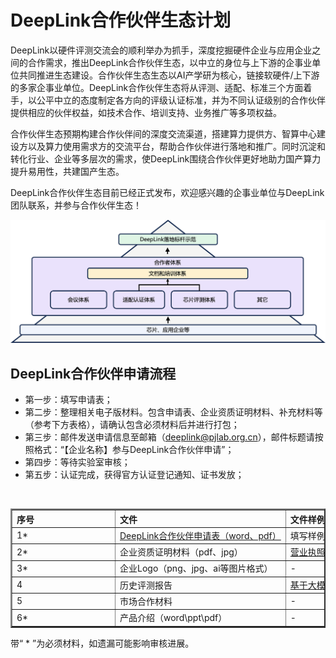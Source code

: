 # DeepLink合作伙伴生态计划

DeepLink以硬件评测交流会的顺利举办为抓手，深度挖掘硬件企业与应用企业之间的合作需求，推出DeepLink合作伙伴生态，以中立的身位与上下游的企事业单位共同推进生态建设。合作伙伴生态生态以AI产学研为核心，链接软硬件/上下游的多家企事业单位。DeepLink合作伙伴生态将从评测、适配、标准三个方面着手，以公平中立的态度制定各方向的评级认证标准，并为不同认证级别的合作伙伴提供相应的伙伴权益，如技术合作、培训支持、业务推广等多项权益。

合作伙伴生态预期构建合作伙伴间的深度交流渠道，搭建算力提供方、智算中心建设方以及算力使用需求方的交流平台，帮助合作伙伴进行落地和推广。同时沉淀和转化行业、企业等多层次的需求，使DeepLink围绕合作伙伴更好地助力国产算力提升易用性，共建国产生态。

DeepLink合作伙伴生态目前已经正式发布，欢迎感兴趣的企事业单位与DeepLink团队联系，并参与合作伙伴生态！

<div align="center" width="80%">
  <img src="../../_static/image/PartnerPlan/partnerplan_structure.png" />
</div>


## DeepLink合作伙伴申请流程

* 第一步：填写申请表；
* 第二步：整理相关电子版材料。包含申请表、企业资质证明材料、补充材料等（参考下方表格），请确认包含必须材料后并进行打包；
* 第三步：邮件发送申请信息至邮箱（deeplink@pjlab.org.cn），邮件标题请按照格式：“【企业名称】参与DeepLink合作伙伴申请”；
* 第四步：等待实验室审核；
* 第五步：认证完成，获得官方认证登记通知、证书发放；

<!-- <a href="../../../../doc/PartnerPlan/DeepLink_registration_form.docx" target="_blank" class="button" onclick="showConfirmation2(event)">
  导出数据
</a>

<a href="../../../../doc/PartnerPlan/DeepLink_registration_form.docx" >DeepLink合作伙伴申请表.docx</a> -->

<table border="2">
    <tr>
        <th>序号</th>
        <th>文件</th>
        <th>文件样例</th>
    </tr>
    <tr>
       <td >1*</td>  <!-- rowspan="4" -->
        <td><a href="../../_static/image/PartnerPlan/DeepLink_registration_form.docx" >DeepLink合作伙伴申请表（word、pdf）</a></td>
        <td>填写样例</td>
    </tr>
    <tr>
        <td >2*</td>  <!-- rowspan="4" -->
        <td>企业资质证明材料（pdf、jpg）</td>
        <td><a href="../../_static/image/PartnerPlan/company.png" >营业执照</a></td>
    </tr>
    <tr>
        <td >3*</td>
        <td>企业Logo（png、jpg、ai等图片格式）</td>
        <td>-</td>
    </tr>
    <tr>
        <td >4</td>
        <td>历史评测报告</td>
        <td><a href="../../_static/image/PartnerPlan/report.pdf" >基于大模型的AI芯片评测报告（0.2.1）（样例）</a></td>
    </tr> 
 	<tr>
        <td >5</td>
        <td>市场合作材料</td>
        <td>-</td>
    </tr>
    <tr>
        <td >6*</td>
        <td>产品介绍（word\ppt\pdf）</td>
        <td>-</td>
    </tr>
    
</table>
带“ * ”为必须材料，如遗漏可能影响审核进展。

<style>
/* 设置下拉菜单和筛选按钮的外观 */
#field2-select {
  margin-right: 20px;
  margin-bottom: 20px;
}

#field1-select {
  margin-right: 20px;
}

#filter-button {
  background-color: #2980b9;
  color: white;
  -webkit-transition-duration: 0.4s; /* Safari */ 
  transition-duration: 0.4s;  

  margin-right: 250px;
  border: none;
  padding: 5px 20px;
  text-align: center;
  text-decoration: none;
  display: inline-block;
  font-size: 14px;
  margin: 2px 0px;
  cursor: pointer;
}
#filter-button:hover {
  background-color: #f2f2f2; /*#2980b9; */
  color: #2980b9; 
}

label.label{
  background-color:white;
  color:black;
  border: none;
}
a.button {
  -webkit-transition-duration: 0.4s; /* Safari */
  transition-duration: 0.4s; 

  background-color: #2980b9;
  color: white;
  border: none;
  padding: 5px 20px;
  text-align: center;
  text-decoration: none;
  display: inline-block;
  font-size: 14px;
  margin: 2px 0px;
  float: right;
  cursor: pointer;
}
a.button:hover{
  background-color: #f2f2f2; /*#2980b9; */
  color: #2980b9; 
}

 


</style>

<style>
table {
  table-layout: auto;
  width: 100%;
}

th,
td {
  text-align: left;
}

/* 设置表头单元格的最小宽度 */
th {
  white-space: nowrap;
  min-width: 150px;
  font-weight: bold;
  font-family: Arial, Helvetica, sans-serif;
  vertical-align: middle; /* 文字垂直居中 */
}

/* 设置表格内容单元格的最小宽度 */
td {
  white-space: nowrap;
  min-width: 150px;
}
</style>
